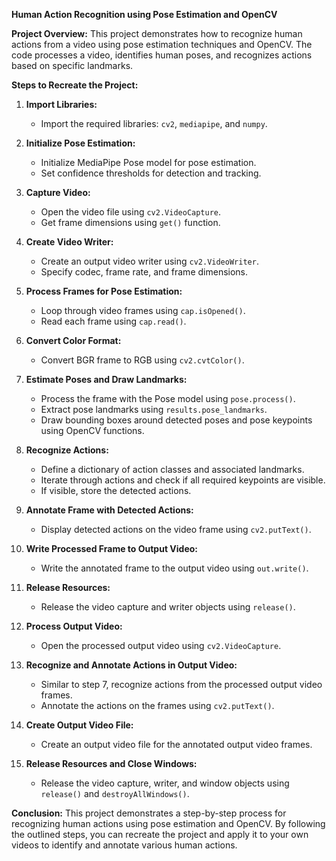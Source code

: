 **Human Action Recognition using Pose Estimation and OpenCV**

**Project Overview:**
This project demonstrates how to recognize human actions from a video using pose estimation techniques and OpenCV. The code processes a video, identifies human poses, and recognizes actions based on specific landmarks.

**Steps to Recreate the Project:**

1. **Import Libraries:**
   - Import the required libraries: `cv2`, `mediapipe`, and `numpy`.

2. **Initialize Pose Estimation:**
   - Initialize MediaPipe Pose model for pose estimation.
   - Set confidence thresholds for detection and tracking.

3. **Capture Video:**
   - Open the video file using `cv2.VideoCapture`.
   - Get frame dimensions using `get()` function.

4. **Create Video Writer:**
   - Create an output video writer using `cv2.VideoWriter`.
   - Specify codec, frame rate, and frame dimensions.

5. **Process Frames for Pose Estimation:**
   - Loop through video frames using `cap.isOpened()`.
   - Read each frame using `cap.read()`.

6. **Convert Color Format:**
   - Convert BGR frame to RGB using `cv2.cvtColor()`.

7. **Estimate Poses and Draw Landmarks:**
   - Process the frame with the Pose model using `pose.process()`.
   - Extract pose landmarks using `results.pose_landmarks`.
   - Draw bounding boxes around detected poses and pose keypoints using OpenCV functions.

8. **Recognize Actions:**
   - Define a dictionary of action classes and associated landmarks.
   - Iterate through actions and check if all required keypoints are visible.
   - If visible, store the detected actions.

9. **Annotate Frame with Detected Actions:**
   - Display detected actions on the video frame using `cv2.putText()`.

10. **Write Processed Frame to Output Video:**
    - Write the annotated frame to the output video using `out.write()`.

11. **Release Resources:**
    - Release the video capture and writer objects using `release()`.

12. **Process Output Video:**
    - Open the processed output video using `cv2.VideoCapture`.

13. **Recognize and Annotate Actions in Output Video:**
    - Similar to step 7, recognize actions from the processed output video frames.
    - Annotate the actions on the frames using `cv2.putText()`.

14. **Create Output Video File:**
    - Create an output video file for the annotated output video frames.

15. **Release Resources and Close Windows:**
    - Release the video capture, writer, and window objects using `release()` and `destroyAllWindows()`.

**Conclusion:**
This project demonstrates a step-by-step process for recognizing human actions using pose estimation and OpenCV. By following the outlined steps, you can recreate the project and apply it to your own videos to identify and annotate various human actions.
